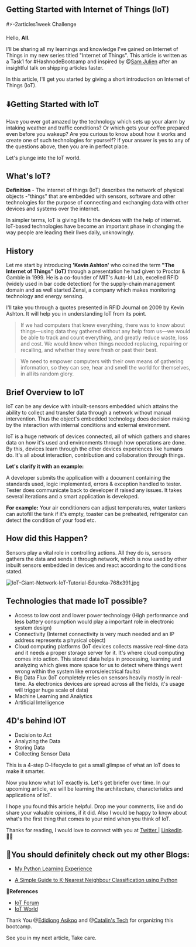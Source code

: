 ## Getting Started with Internet of Things (IoT)

#⚡-2articles1week Challenge

Hello, **All**.

I'll be sharing all my learnings and knowledge I've gained on Internet of Things in my new series titled "Internet of Things". This article is written as a Task1 for #HashnodeBootcamp and inspired by @[Sam Julien](@samjulien) after an insightful talk on shipping articles faster.

In this article, I'll get you started by giving a short introduction on Internet of Things (IoT).

<h2>⬇️Getting Started with IoT</h2>

Have you ever got amazed by the technology which sets up your alarm by intaking weather and traffic conditions? Or which gets your coffee prepared even before you wakeup? Are you curious to know about how it works and create one of such technologies for yourself? If your answer is yes to any of the questions above, then you are in perfect place.


Let's plunge into the IoT world.

<h2>What's IoT?</h2>

**Definition** - The internet of things (IoT) describes the network of physical objects -"things" that are embedded with sensors, software and other technologies for the purpose of connecting and exchanging data with other devices and systems over the internet.

In simpler terms, IoT is giving life to the devices with the help of internet. IoT-based technologies have become an important phase in changing the way people are 
leading their lives daily, unknowingly.


<h2>History</h2>

Let me start by introducing **'Kevin Ashton'** who coined the term **"The Internet of Things" (IoT)** through a presentation he had given to Proctor & Gamble in 1999. He is a co-founder of MIT's Auto-Id Lab, excelled RFID (widely used in bar code detection) for the supply-chain management domain and as well started Zensi, a company which makes monitoring technology and energy sensing.

I'll take you through a quotes presented in RFID Journal on 2009 by Kevin Ashton. It will help you in understanding IoT from its point.

> If we had computers that knew everything, there was to know about things—using data they gathered without any help from us—we would be able to track and count everything, and greatly reduce waste, loss and cost. We would know when things needed replacing, repairing or recalling, and whether they were fresh or past their best.

> We need to empower computers with their own means of gathering information, so they can see, hear and smell the world for themselves, in all its random glory.


<h2>Brief Overview to IoT</h2>

IoT can be any device with inbuilt-sensors embedded which attains the ability to collect and transfer data through a network without manual intervention. Thus the object's embedded technology does decision making by the interaction with internal conditions and external environment. 

IoT is a huge network of devices connected, all of which gathers and shares data on how it's used and environments through how operations are done. By this, devices learn through the other devices experiences like humans do. It's all about interaction, contribution and collaboration through things.

**Let's clarify it with an example:**

A developer submits the application with a document containing the standards used, logic implemented, errors & exception handled to tester. Tester does communicate back to developer if raised any issues. It takes several iterations and a smart application is developed.

**For example:** Your air conditioners can adjust temperatures, water tankers can autofill the tank if it's empty, toaster can be preheated, refrigerator can detect the condition of your food etc. 


<h2>How did this Happen?</h2>

Sensors play a vital role in controlling actions. All they do is, sensors gathers the data and sends it through network, which is now used by other inbuilt sensors embedded in devices and react according to the conditions stated.


![IoT-Giant-Network-IoT-Tutorial-Edureka-768x391.jpg](https://cdn.hashnode.com/res/hashnode/image/upload/v1617807024631/VDXbR6yNz.jpeg)


<h2>Technologies that made IoT possible?</h2>

- Access to low cost and lower power technology (High performance and less battery consumption would play a important role in electronic system design)
- Connectivity (Internet connectivity is very much needed and an IP address represents a physical object)    
- Cloud computing platforms (IoT devices collects massive real-time data and it needs a proper storage server for it. It's where cloud computing comes into action. This 
stored data helps in processing, learning and analyzing which gives more space for us to detect where things went wrong within the system like errors/electrical 
faults)
- Big Data Flux (IoT completely relies on sensors heavily mostly in real-time. As electronics devices are spread across all the fields, it's usage will trigger 
huge scale of data) 
- Machine Learning and Analytics
- Artificial Intelligence


<h2>4D's behind IOT</h2>

- Decision to Act 
- Analyzing the Data
- Storing Data
- Collecting Sensor Data

This is a 4-step D-lifecycle to get a small glimpse of what an IoT does to make it smarter.

Now you know what IoT exactly is. Let's get briefer over time. In our upcoming article, we will be learning the architecture, characteristics and applications of IoT.


I hope you found this article helpful. Drop me your comments, like and do share your valuable opinions, if it did. Also I would be happy to know about what's the first thing that comes to your mind when you think of IoT.

Thanks for reading, I would love to connect with you at  [Twitter ](https://twitter.com/prathimak88) |  [LinkedIn](https://www.linkedin.com/in/prathima-kadari/). 🤝🏻


<h2>📖You should definitely check out my other Blogs:</h2>

- [My Python Learning Experience](https://prathimakadari.hashnode.dev/my-python-learning-experience)

- [A Simple Guide to K-Nearest Neighbour Classification using Python](https://prathimakadari.hashnode.dev/a-simple-guide-to-k-nearest-neighbor-classification-using-python)

**👀References**

- [IoT Forum](https://new.iotforindia.org/)
- [IoT World](https://www.iotworldtoday.com/)


Thank You @[Edidiong Asikpo](@didicodes) and @[Catalin's Tech](@Catalinpit) for organizing this bootcamp.



See you in my next article, Take care.